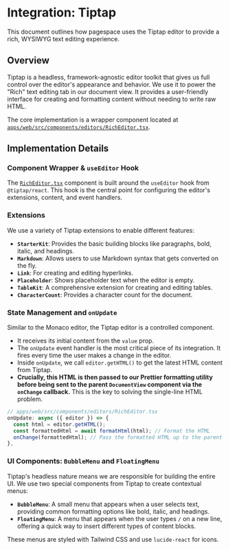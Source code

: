 # Integration: Tiptap

This document outlines how pagespace uses the Tiptap editor to provide a rich, WYSIWYG text editing experience.

## Overview

Tiptap is a headless, framework-agnostic editor toolkit that gives us full control over the editor's appearance and behavior. We use it to power the "Rich" text editing tab in our document view. It provides a user-friendly interface for creating and formatting content without needing to write raw HTML.

The core implementation is a wrapper component located at [`apps/web/src/components/editors/RichEditor.tsx`](apps/web/src/components/editors/RichEditor.tsx:1).

## Implementation Details

### Component Wrapper & `useEditor` Hook

The [`RichEditor.tsx`](apps/web/src/components/editors/RichEditor.tsx:1) component is built around the `useEditor` hook from `@tiptap/react`. This hook is the central point for configuring the editor's extensions, content, and event handlers.

### Extensions

We use a variety of Tiptap extensions to enable different features:

-   **`StarterKit`**: Provides the basic building blocks like paragraphs, bold, italic, and headings.
-   **`Markdown`**: Allows users to use Markdown syntax that gets converted on the fly.
-   **`Link`**: For creating and editing hyperlinks.
-   **`Placeholder`**: Shows placeholder text when the editor is empty.
-   **`TableKit`**: A comprehensive extension for creating and editing tables.
-   **`CharacterCount`**: Provides a character count for the document.

### State Management and `onUpdate`

Similar to the Monaco editor, the Tiptap editor is a controlled component.

-   It receives its initial content from the `value` prop.
-   The `onUpdate` event handler is the most critical piece of its integration. It fires every time the user makes a change in the editor.
-   Inside `onUpdate`, we call `editor.getHTML()` to get the latest HTML content from Tiptap.
-   **Crucially, this HTML is then passed to our Prettier formatting utility before being sent to the parent `DocumentView` component via the `onChange` callback.** This is the key to solving the single-line HTML problem.

```typescript
// apps/web/src/components/editors/RichEditor.tsx
onUpdate: async ({ editor }) => {
  const html = editor.getHTML();
  const formattedHtml = await formatHtml(html); // Format the HTML
  onChange(formattedHtml); // Pass the formatted HTML up to the parent
},
```

### UI Components: `BubbleMenu` and `FloatingMenu`

Tiptap's headless nature means we are responsible for building the entire UI. We use two special components from Tiptap to create contextual menus:

-   **`BubbleMenu`**: A small menu that appears when a user selects text, providing common formatting options like bold, italic, and headings.
-   **`FloatingMenu`**: A menu that appears when the user types `/` on a new line, offering a quick way to insert different types of content blocks.

These menus are styled with Tailwind CSS and use `lucide-react` for icons.